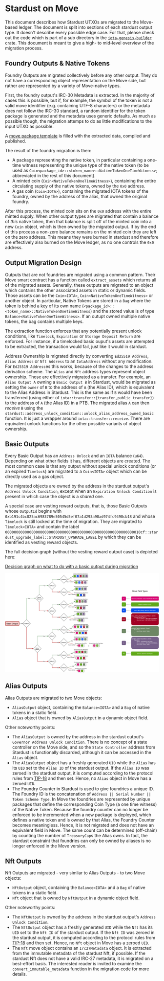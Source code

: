 # Stardust on Move

This document describes how Stardust UTXOs are migrated to the Move-based ledger. The document is split into sections of
each stardust output type. It doesn't describe every possible edge case. For that, please check out the code which is
part of a sub directory in the [`iota-genesis-builder`](../../../iota-genesis-builder/src/stardust/) crate. This
document is meant to give a high- to mid-level overview of the migration process.

## Foundry Outputs & Native Tokens

Foundry Outputs are migrated collectively before any other output. They do not have a corresponding object
representation on the Move side, but rather are represented by a variety of Move-native types.

First, the foundry output's IRC-30 Metadata is extracted. In the majority of cases this is possible, but if, for
example, the symbol of the token is not a valid move identifier (e.g. containing UTF-8 characters) or the metadata does
not follow the IRC-30 standard, a random identifier for the token package is generated and the metadata uses generic
defaults. As much as possible though, the migration attemps to do as little modifications to the input UTXO as possible.

A
[move package template](../../../iota-genesis-builder/src/stardust/native_token/package_template/sources/native_token_template.move)
is filled with the extracted data, compiled and published.

The result of the foundry migration is then:

- A package representing the native token, in particular containing a one-time witness representing the unique type of
  the native token (to be used as `Coin<package_id>::<token_name>::NativeTokenOneTimeWitness>`; abbreviated in the rest
  of this document).
- A minted coin (`Coin<NativeTokenOneTimeWitness>`), containing the entire circulating supply of the native tokens,
  owned by the `0x0` address.
- A gas coin (`Coin<IOTA>`), containing the migrated IOTA tokens of the foundry, owned by the address of the alias, that
  owned the original foundry.

After this process, the minted coin sits on the `0x0` address with the entire minted supply. When other output types are
migrated that contain a balance of _this_ native token, then that balance is split off of the minted coin into a new
`Coin` object, which is then owned by the migrated output. If by the end of this process a non-zero balance remains on
the minted coin they are left on the zero address. This means they were burned in stardust and therefore are effectively
also burned on the Move ledger, as no one controls the `0x0` address.

## Output Migration Design

Outputs that are not foundries are migrated using a common pattern. Their Move smart contract has a function called
`extract_assets` which returns all of the migrated assets. Generally, these outputs are migrated to an object which
contains the other associated assets in static or dynamic fields. Those assets can be the `Coin<IOTA>`,
`Coin<NativeTokenOneTimeWitness>` or another object. In particular, Native Tokens are stored in a `Bag` where the token
is behind a key of its own name (`<package_id>::<token_name>::NativeTokenOneTimeWitness`) and the stored value is of
type `Balance<NativeTokenOneTimeWitness>`. If an outupt owned multiple native tokens, the bag contains multiple keys.

The extraction function enforces that any potentially present unlock conditions, like `Timelock`, `Expiration` or
`Storage Deposit Return` are enforced. For instance, if a timelocked basic ouput's assets are attempted to be extracted,
the transaction would fail, just like it would in stardust.

Address Ownership is migrated directly by converting `Ed25519 Address`, `Alias Address` or `Nft Address` to an
`IotaAddress` without any modification. For `Ed25519 Address`es this works, because of the changes to the address
derivation scheme. The `Alias` and `Nft` address types represent object ownership. Those are effectively migrated as a
transfer. For example, an `Alias Output A` owning a `Basic Output B` in Stardust, would be migrated as setting the
`owner` of `B` to the address of `A` (the Alias ID), which is equivalent to the Alias Address in Stardust. This is the
same as if `B` would have been transferred (using either of `iota::transfer::{transfer,public_transfer}`) to the address
of `A` (the Alias ID) in a PTB. The migrated alias `A` can then _receive_ `B` using the
`stardust::address_unlock_condition::unlock_alias_address_owned_basic` function. It is just a wrapper around
`iota::transfer::receive`. There are equivalent unlock functions for the other possible variants of object ownership.

## Basic Outputs

Every Basic Output has an `Address Unlock` and an `IOTA` balance (`u64`). Depending on what other fields it has,
different objects are created. The most common case is that any output without special unlock conditions (or an expired
`Timelock`) are migrated to a `Coin<IOTA>` object which can be directly used as a gas object.

The migrated objects are owned by the address in the stardust output's `Address Unlock Condition`, except when an
`Expiration Unlock Condition` is present in which case the object is a _shared_ one.

A special case are vesting reward outputs, that is, those Basic Outputs whose `OutputId` begins with
`0xb191c4bc825ac6983789e50545d5ef07a1d293a98ad974fc9498cb18` and whose `Timelock` is still locked at the time of
migration. They are migrated to `Timelock<IOTA>` and contain the label
`00000000000000000000000000000000000000000000000000000000000010cf::stardust_upgrade_label::STARDUST_UPGRADE_LABEL` by
which they can be identified as vesting reward objects.

The full decision graph (without the vesting reward output case) is depicted here:

[Decision graph on what to do with a basic output during migration](./basic_migration_graph.svg)

![](./basic_migration_graph.svg)

## Alias Outputs

Alias Outputs are migrated to two Move objects:

- `AliasOutput` object, containing the `Balance<IOTA>` and a `Bag` of native tokens in a static field.
- `Alias` object that is owned by `AliasOutput` in a dynamic object field.

Other noteworthy points:

- The `AliasOutput` is owned by the address in the stardust output's `Governor Address Unlock Condition`. There is no
  concept of a state controller on the Move side, and so the `State Controller` address from Stardust is functionally
  discarded, although it can be accessed in the `Alias` object.
- The `AliasOutput` object has a freshly generated `UID` while the `Alias` has its `UID` set to the `Alias ID` of the
  stardust output. If the `Alias ID` was zeroed in the stardust output, it is computed according to the protocol rules
  from [TIP-18](https://wiki.iota.org/tips/tips/TIP-0018/) and then set. Hence, no `Alias` object in Move has a zeroed
  `UID`.
- The Foundry Counter in Stardust is used to give foundries a unique ID. The Foundry ID is the concatenation of
  `Address || Serial Number || Token Scheme Type`. In Move the foundries are represented by unique packages that define
  the corresponding Coin Type (a one time witness) of the Native Token. Because the foundry counter can no longer be
  enforced to be incremented when a new package is deployed, which defines a native token and is owned by that Alias,
  the Foundry Counter becomes meaningless. Hence, it is not migrated and does not have an equivalent field in Move. The
  same count can be determined (off-chain) by counting the number of `TreasuryCap`s the Alias owns. In fact, the
  stardust constraint that foundries can only be owned by aliases is no longer enforced in the Move version.

## Nft Outputs

Nft Outputs are migrated - very simliar to Alias Outputs - to two Move objects:

- `NftOutput` object, containing the `Balance<IOTA>` and a `Bag` of native tokens in a static field.
- `Nft` object that is owned by `NftOutput` in a dynamic object field.

Other noteworthy points:

- The `NftOutput` is owned by the address in the stardust output's `Address Unlock Condition`.
- The `NftOutput` object has a freshly generated `UID` while the `Nft` has its `UID` set to the `Nft ID` of the stardust
  output. If the `Nft ID` was zeroed in the stardust output, it is computed according to the protocol rules from
  [TIP-18](https://wiki.iota.org/tips/tips/TIP-0018/) and then set. Hence, no `Nft` object in Move has a zeroed `UID`.
- The `Nft` move object contains an `Irc27Metadata` object. It is extracted from the immutable metadata of the stardust
  Nft, if possible. If the stardust Nft does not have a valid IRC-27 metadata, it is migrated on a best-effort basis.
  The interested reader is invited to examine the `convert_immutable_metadata` function in the migration code for more
  details.
